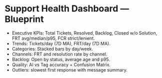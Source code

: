 # Support Health Dashboard — Blueprint
- Executive KPIs: Total Tickets, Resolved, Backlog, Closed w/o Solution, FRT avg/median/p95, FCR strict/lenient.
- Trends: Tickets/day (7D MA), FRT/day (7D MA).
- Categories: Stacked bars by day/week.
- Channels: FRT and resolution rate by channel.
- Backlog: Open by status, average age and p95.
- Quality: AI vs Tag accuracy + Confusion Matrix.
- Outliers: slowest first response with message summary.
